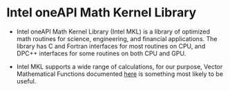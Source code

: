 # Intel oneAPI Math Kernel Library

* Intel oneAPI Math Kernel Library (Intel MKL) is a library of optimized math routines for science,
engineering, and financial applications. The library has C and Fortran interfaces for most routines
on CPU, and DPC++ interfaces for some routines on both CPU and GPU. 

* Intel MKL supports a wide range of calculations, for our purpose, Vector
Mathematical Functions documented [here](ttps://www.intel.com/content/www/us/en/develop/documentation/oneapi-mkl-dpcpp-developer-reference/top/vector-mathematical-functions.html)
is something most likely to be useful.